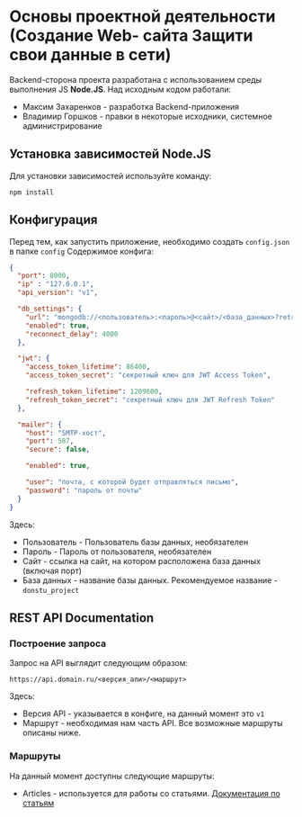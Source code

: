 
# Основы проектной деятельности (Создание Web- сайта Защити свои данные в сети)

Backend-сторона проекта разработана с использованием среды выполнения JS **Node.JS**. Над исходным кодом работали:
- Максим Захаренков - разработка Backend-приложения
- Владимир Горшков - правки в некоторые исходники, системное администрирование


## Установка зависимостей Node.JS

Для установки зависимостей используйте команду:
```
npm install
```

## Конфигурация

Перед тем, как запустить приложение, необходимо создать `config.json` в папке `config`
Содержимое конфига:
```json
{
  "port": 8000,
  "ip" : "127.0.0.1",
  "api_version": "v1",

  "db_settings": {
    "url": "mongodb://<пользователь>:<пароль>@<сайт>/<база_данных>?retryWrites=true",
    "enabled": true, 
    "reconnect_delay": 4000
  },

  "jwt": {
    "access_token_lifetime": 86400,
    "access_token_secret": "секретный ключ для JWT Access Token", 

    "refresh_token_lifetime": 1209600,
    "refresh_token_secret": "секретный ключ для JWT Refresh Token"
  },

  "mailer": {
    "host": "SMTP-хост",
    "port": 587,
    "secure": false,

    "enabled": true,

    "user": "почта, с которой будет отправляться письмо",
    "password": "пароль от почты"
  }
}
```

Здесь:
- Пользователь - Пользователь базы данных, необязателен 
- Пароль - Пароль от пользователя, необязателен 
- Сайт - ссылка на сайт, на котором расположена база данных (включая порт)
- База данных - название базы данных. Рекомендуемое название - `donstu_project`


## REST API Documentation

### Построение запроса

Запрос на API выглядит следующим образом:

```
https://api.domain.ru/<версия_апи>/<маршрут>
```
Здесь:
- Версия API - указывается в конфиге, на данный момент это `v1`
- Маршрут - необходимая нам часть API. Все возможные маршруты описаны ниже. 

### Маршруты 

На данный момент доступны следующие маршруты:
- Articles - используется для работы со статьями. [Документация по статьям](docs/articles.md)
